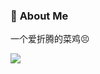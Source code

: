 ### 🤔 **About Me**
一个爱折腾的菜鸡😣

![](https://gh-readme-stars.pk5ls20.com/api?username=pk5ls20&show_icons=true&theme=nord&count_private=true)

